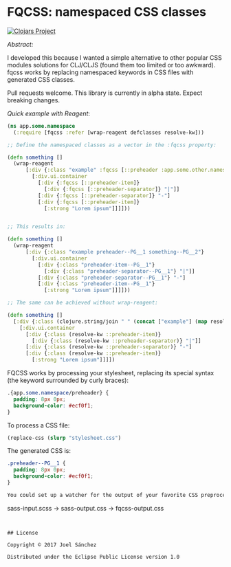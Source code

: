 # FQCSS: namespaced CSS classes

[![Clojars Project](https://img.shields.io/clojars/v/fqcss.svg)](https://clojars.org/fqcss)

*Abstract:*

I developed this because I wanted a simple alternative to other popular CSS modules solutions for CLJ/CLJS (found them too limited or too awkward). fqcss works by replacing namespaced keywords in CSS files with generated CSS classes.

Pull requests welcome. This library is currently in alpha state. Expect breaking changes.

*Quick example with Reagent*:

```Clojure
(ns app.some.namespace
  (:require [fqcss :refer [wrap-reagent defclasses resolve-kw]))

;; Define the namespaced classes as a vector in the :fqcss property:

(defn something []
  (wrap-reagent
      [:div {:class "example" :fqcss [::preheader :app.some.other.namespace/something]}
        [:div.ui.container
          [:div {:fqcss [::preheader-item]}
            [:div {:fqcss [::preheader-separator]} "|"]]
          [:div {:fqcss [::preheader-separator]} "-"]
          [:div {:fqcss [::preheader-item]}
            [:strong "Lorem ipsum"]]]]))


;; This results in:

(defn something []
  (wrap-reagent
      [:div {:class "example preheader--PG__1 something--PG__2"}
        [:div.ui.container
          [:div {:class "preheader-item--PG__1"}
            [:div {:class "preheader-separator--PG__1"} "|"]]
          [:div {:class "preheader-separator--PG__1"} "-"]
          [:div {:class "preheader-item--PG__1"}
            [:strong "Lorem ipsum"]]]]))

;; The same can be achieved without wrap-reagent:

(defn something []
  [:div {:class (clojure.string/join " " (concat ["example"] (map resolve-kw [::preheader :app.some.other.namespace/something])))}
    [:div.ui.container
      [:div {:class (resolve-kw ::preheader-item)}
        [:div {:class (resolve-kw ::preheader-separator)} "|"]]
      [:div {:class (resolve-kw ::preheader-separator)} "-"]
      [:div {:class (resolve-kw ::preheader-item)}
        [:strong "Lorem ipsum"]]]])
```

FQCSS works by processing your stylesheet, replacing its special syntax (the keyword surrounded by curly braces):

```CSS
.{app.some.namespace/preheader} {
  padding: 8px 0px;
  background-color: #ecf0f1;
}
```

To process a CSS file:

```Clojure
(replace-css (slurp "stylesheet.css")

```

The generated CSS is:

```CSS
.preheader--PG__1 {
  padding: 8px 0px;
  background-color: #ecf0f1;
}

You could set up a watcher for the output of your favorite CSS preprocessor (SASS in my case) and call fqcss to postprocess that CSS file:

```
sass-input.scss -> sass-output.css -> fqcss-output.css
```


## License

Copyright © 2017 Joel Sánchez

Distributed under the Eclipse Public License version 1.0
